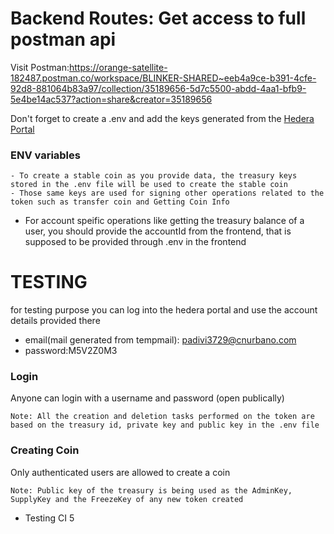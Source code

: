 # Backend Routes: Get access to full postman api

Visit Postman:https://orange-satellite-182487.postman.co/workspace/BLINKER-SHARED~eeb4a9ce-b391-4cfe-92d8-881064b83a97/collection/35189656-5d7c5500-abdd-4aa1-bfb9-5e4be14ac537?action=share&creator=35189656

Don't forget to create a .env and add the keys generated from the [Hedera Portal](https://portal.hedera.com/dashboard)

### ENV variables

    - To create a stable coin as you provide data, the treasury keys stored in the .env file will be used to create the stable coin
    - Those same keys are used for signing other operations related to the token such as transfer coin and Getting Coin Info

- For account speific operations like getting the treasury balance of a user, you should provide the accountId from the frontend, that is supposed to be provided through .env in the frontend

# TESTING

for testing purpose you can log into the hedera portal and use the account details provided there

- email(mail generated from tempmail): padivi3729@cnurbano.com
- password:M5V2Z0M3

### Login

Anyone can login with a username and password (open publically)

```
Note: All the creation and deletion tasks performed on the token are based on the treasury id, private key and public key in the .env file
```

### Creating Coin

Only authenticated users are allowed to create a coin

```
Note: Public key of the treasury is being used as the AdminKey, SupplyKey and the FreezeKey of any new token created
```

- Testing CI 5
